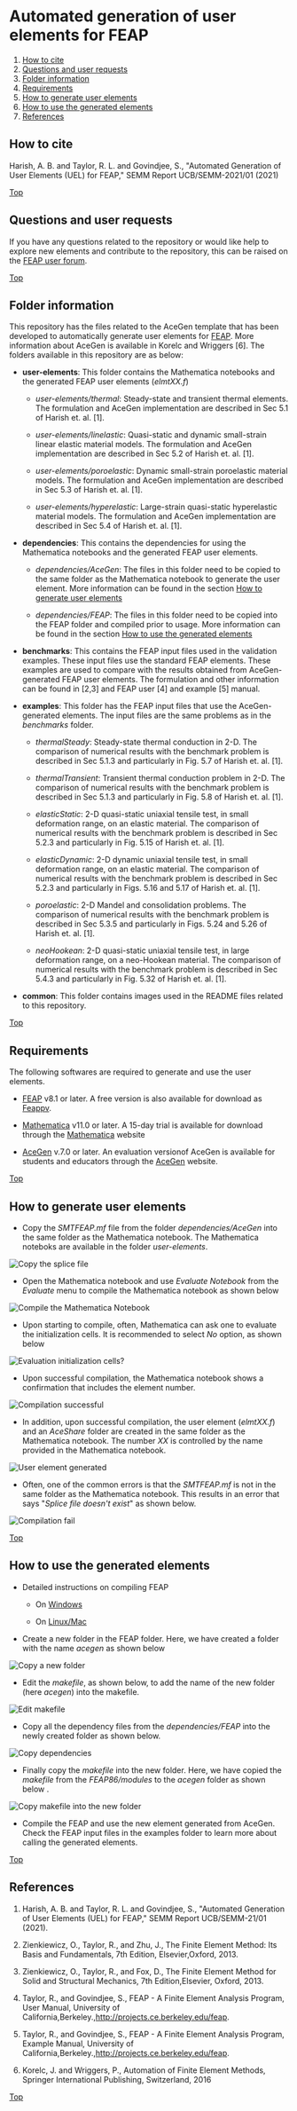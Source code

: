 # Automated generation of user elements for FEAP

1. [How to cite](#how-to-cite)
2. [Questions and user requests](#questions-and-user-requests)
3. [Folder information](#folder-information)
4. [Requirements](#requirements)
5. [How to generate user elements](#how-to-generate-user-elements)
6. [How to use the generated elements](#how-to-use-the-generated-elements)
7. [References](#references)

## How to cite

Harish, A. B. and Taylor, R. L. and Govindjee, S., "Automated Generation of User Elements (UEL) for FEAP," SEMM Report UCB/SEMM-2021/01 (2021)

[Top](#Automated-generation-of-user-elements-for-FEAP)

## Questions and user requests

If you have any questions related to the repository or would like help to explore new elements and contribute to the repository, this can be raised on the [FEAP user forum](http://feap.berkeley.edu/forum/index.php).

[Top](#Automated-generation-of-user-elements-for-FEAP)

## Folder information

This repository has the files related to the AceGen template that has been developed to automatically generate user elements for [FEAP](http://projects.ce.berkeley.edu/feap/). More information about AceGen is available in Korelc and Wriggers [6]. The folders available in this repository are as below:

- **user-elements**: This folder contains the Mathematica notebooks and the generated FEAP user elements (*elmtXX.f*)

    - *user-elements/thermal*: Steady-state and transient thermal elements. The formulation and AceGen implementation are described in Sec 5.1 of Harish et. al. [1].

    - *user-elements/linelastic*: Quasi-static and dynamic small-strain linear elastic material models. The formulation and AceGen implementation are described in Sec 5.2 of Harish et. al. [1].

    - *user-elements/poroelastic*: Dynamic small-strain poroelastic material models. The formulation and AceGen implementation are described in Sec 5.3 of Harish et. al. [1].

    - *user-elements/hyperelastic*: Large-strain quasi-static hyperelastic material models. The formulation and AceGen implementation are described in Sec 5.4 of Harish et. al. [1].

- **dependencies**: This contains the dependencies for using the Mathematica notebooks and the generated FEAP user elements. 

    - *dependencies/AceGen*: The files in this folder need to be copied to the same folder as the Mathematica notebook to generate the user element. More information can be found in the section [How to generate user elements](#how-to-generate-user-elements) 
    
    - *dependencies/FEAP*: The files in this folder need to be copied into the FEAP folder and compiled prior to usage. More information can be found in the section [How to use the generated elements](#how-to-use-the-generated-elements)

- **benchmarks**: This contains the FEAP input files used in the validation examples. These input files use the standard FEAP elements. These examples are used to compare with the results obtained from AceGen-generated FEAP user elements. The formulation and other information can be found in [2,3] and FEAP user [4] and example [5] manual.

- **examples**: This folder has the FEAP input files that use the AceGen-generated elements. The input files are the same problems as in the *benchmarks* folder.

    - *thermalSteady*: Steady-state thermal conduction in 2-D. The comparison of numerical results with the benchmark problem is described in Sec 5.1.3 and particularly in Fig. 5.7 of Harish et. al. [1].

    - *thermalTransient*: Transient thermal conduction problem in 2-D. The comparison of numerical results with the benchmark problem is described in Sec 5.1.3 and particularly in Fig. 5.8 of Harish et. al. [1].

    - *elasticStatic*: 2-D quasi-static uniaxial tensile test, in small deformation range, on an elastic material. The comparison of numerical results with the benchmark problem is described in Sec 5.2.3 and particularly in Fig. 5.15 of Harish et. al. [1].

    - *elasticDynamic*: 2-D dynamic uniaxial tensile test, in small deformation range, on an elastic material. The comparison of numerical results with the benchmark problem is described in Sec 5.2.3 and particularly in Figs. 5.16 and 5.17 of Harish et. al. [1].

    - *poroelastic*: 2-D Mandel and consolidation problems. The comparison of numerical results with the benchmark problem is described in Sec 5.3.5 and particularly in Figs. 5.24 and 5.26 of Harish et. al. [1].

    - *neoHookean*: 2-D quasi-static uniaxial tensile test, in large deformation range, on a neo-Hookean material. The comparison of numerical results with the benchmark problem is described in Sec 5.4.3 and particularly in Fig. 5.32 of Harish et. al. [1].

- **common**: This folder contains images used in the README files related to this repository.

[Top](#Automated-generation-of-user-elements-for-FEAP)

## Requirements

The following softwares are required to generate and use the user elements.

- [FEAP](http://projects.ce.berkeley.edu/feap) v8.1 or later. A free version is also available for download as [Feappv](http://projects.ce.berkeley.edu/feap/feappv).

- [Mathematica](https://www.wolfram.com/mathematica) v11.0 or later. A 15-day trial is available for download through the [Mathematica](https://www.wolfram.com/mathematica/trial) website

- [AceGen](http://symech.fgg.uni-lj.si) v.7.0 or later. An evaluation versionof AceGen is available for students and educators through the [AceGen](http://symech.fgg.uni-lj.si/Download.htm) website.

[Top](#Automated-generation-of-user-elements-for-FEAP)

## How to generate user elements

- Copy the *SMTFEAP.mf* file from the folder *dependencies/AceGen* into the same folder as the Mathematica notebook. The Mathematica noteboks are available in the folder *user-elements*.

![Copy the splice file](common/images/00_ToCopy.png "Copy the splice file")

- Open the Mathematica notebook and use *Evaluate Notebook* from the *Evaluate* menu to compile the Mathematica notebook as shown below

![Compile the Mathematica Notebook](common/images/01_Compile.png "Compiling the Mathematica Notebook")

- Upon starting to compile, often, Mathematica can ask one to evaluate the initialization cells. It is recommended to select *No* option, as shown below

![Evaluation initialization cells?](common/images/02_CompileQ.png "Evaluation initialization cells?")

- Upon successful compilation, the Mathematica notebook shows a confirmation that includes the element number. 

![Compilation successful](common/images/03_CompileSuccA.png "Compilation successful")

- In addition, upon successful compilation, the user element (*elmtXX.f*) and an *AceShare* folder are created in the same folder as the Mathematica notebook. The number *XX* is controlled by the name provided in the Mathematica notebook.

![User element generated](common/images/03_CompileSuccB.png "User element generated")

- Often, one of the common errors is that the *SMTFEAP.mf* is not in the same folder as the Mathematica notebook. This results in an error that says "*Splice file doesn't exist*" as shown below.

![Compilation fail](common/images/04_CompileFail.png "Compilation fail")

[Top](#Automated-generation-of-user-elements-for-FEAP)

## How to use the generated elements

- Detailed instructions on compiling FEAP

    - On [Windows](https://www.youtube.com/watch?v=7QAh6QvOT6s)

    - On [Linux/Mac](https://www.youtube.com/watch?v=_ohQ__rqq3Y)

- Create a new folder in the FEAP folder. Here, we have created a folder with the name *acegen* as shown below

![Copy a new folder](common/images/00_CreateFolder.png "Copy a new folder")

- Edit the *makefile*, as shown below, to add the name of the new folder (here *acegen*) into the makefile.

![Edit makefile](common/images/01_EditMake.png "Edit makefile")

- Copy all the dependency files from the *dependencies/FEAP* into the newly created folder as shown below.

![Copy dependencies](common/images/02_CopyFEAPDep.png "Copy dependencies")

- Finally copy the *makefile* into the new folder. Here, we have copied the *makefile* from the *FEAP86/modules* to the *acegen* folder as shown below .

![Copy makefile into the new folder](common/images/03_CopyMake.png "Copy makefile into the new folder")

- Compile the FEAP and use the new element generated from AceGen. Check the FEAP input files in the examples folder to learn more about calling the generated elements.

[Top](#Automated-generation-of-user-elements-for-FEAP)

## References

1. Harish, A. B. and Taylor, R. L. and Govindjee, S., "Automated Generation of User Elements (UEL) for FEAP," SEMM Report UCB/SEMM-21/01 (2021).

2. Zienkiewicz, O., Taylor, R., and Zhu, J., The Finite Element Method: Its Basis and Fundamentals, 7th Edition, Elsevier,Oxford, 2013.

3. Zienkiewicz, O., Taylor, R., and Fox, D., The Finite Element Method for Solid and Structural Mechanics, 7th Edition,Elsevier, Oxford, 2013.

4. Taylor, R., and Govindjee, S., FEAP - A Finite Element Analysis Program, User Manual, University of California,Berkeley.,http://projects.ce.berkeley.edu/feap.

5. Taylor, R., and Govindjee, S., FEAP - A Finite Element Analysis Program, Example Manual, University of California,Berkeley.,http://projects.ce.berkeley.edu/feap.

6. Korelc, J. and Wriggers, P., Automation of Finite Element Methods, Springer International Publishing, Switzerland, 2016

[Top](#Automated-generation-of-user-elements-for-FEAP)

